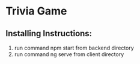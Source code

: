# Trivia Game
## Installing Instructions:
1. run command npm start from backend directory
2. run command ng serve from client directory
